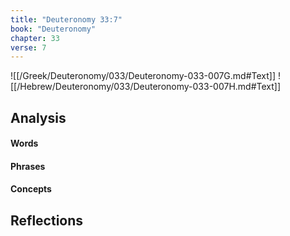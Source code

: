 ```yaml
---
title: "Deuteronomy 33:7"
book: "Deuteronomy"
chapter: 33
verse: 7
---
```

![[/Greek/Deuteronomy/033/Deuteronomy-033-007G.md#Text]]
![[/Hebrew/Deuteronomy/033/Deuteronomy-033-007H.md#Text]]

## Analysis

#### Words

#### Phrases

#### Concepts

## Reflections
